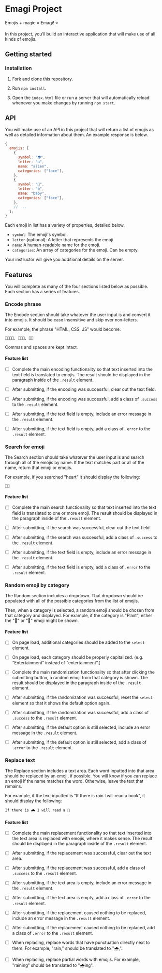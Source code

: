 # Emagi Project

Emojis + magic = Emagi! ⭐️

In this project, you'll build an interactive application that will make use of all kinds of emojis.

## Getting started

### Installation

1. Fork and clone this repository.

1. Run `npm install`.

1. Open the `index.html` file or run a server that will automatically reload whenever you make changes by running `npm start`.

## API

You will make use of an API in this project that will return a list of emojis as well as detailed information about them. An example response is below.

```js
{
  emojis: [
    {
      symbol: "👽",
      letter: "a",
      name: "alien",
      categories: ["face"],
    },
    {
      symbol: "👶",
      letter: "b",
      name: "baby",
      categories: ["face"],
    },
    // ...
  ];
}
```

Each emoji in list has a variety of properties, detailed below.

- `symbol`: The emoji's symbol.
- `letter` (optional): A letter that represents the emoji.
- `name`: A human-readable name for the emoji.
- `categories`: An array of categories for the emoji. Can be empty.

Your instructor will give you additional details on the server.

## Features

You will complete as many of the four sections listed below as possible. Each section has a series of features.

### Encode phrase

The Encode section should take whatever the user input is and convert it into emojis. It should be case insensitive and skip over non-letters.

For example, the phrase "HTML, CSS, JS" would become:

```
💜👅🍄🐞, 🌵💀💀, 🤹💀
```

Commas and spaces are kept intact.

#### Feature list

- [ ] Complete the main encoding functionality so that text inserted into the text field is translated to emojis. The result should be displayed in the paragraph inside of the `.result` element.

- [ ] After submitting, if the encoding was successful, clear out the text field.

- [ ] After submitting, if the encoding was successful, add a class of `.success` to the `.result` element.

- [ ] After submitting, if the text field is empty, include an error message in the `.result` element.

- [ ] After submitting, if the text field is empty, add a class of `.error` to the `.result` element.

### Search for emoji

The Search section should take whatever the user input is and search through all of the emojis by name. If the text matches part or all of the name, return that emoji or emojis.

For example, if you searched "heart" it should display the following:

```
💜💔
```

#### Feature list

- [ ] Complete the main search functionality so that text inserted into the text field is translated to one or more emoji. The result should be displayed in the paragraph inside of the `.result` element.

- [ ] After submitting, if the search was successful, clear out the text field.

- [ ] After submitting, if the search was successful, add a class of `.success` to the `.result` element.

- [ ] After submitting, if the text field is empty, include an error message in the `.result` element.

- [ ] After submitting, if the text field is empty, add a class of `.error` to the `.result` element.

### Random emoji by category

The Random section includes a dropdown. That dropdown should be populated with all of the possible categories from the list of emojis.

Then, when a category is selected, a random emoji should be chosen from that category and displayed. For example, if the category is "Plant", either the "🌵" or "🎄" emoji might be shown.

#### Feature list

- [ ] On page load, additional categories should be added to the `select` element.

- [ ] On page load, each category should be properly capitalized. (e.g. "Entertainment" instead of "entertainment".)

- [ ] Complete the main randomization functionality so that after clicking the submitting button, a random emoji from that category is shown. The result should be displayed in the paragraph inside of the `.result` element.

- [ ] After submitting, if the randomization was successful, reset the `select` element so that it shows the default option again.

- [ ] After submitting, if the randomization was successful, add a class of `.success` to the `.result` element.

- [ ] After submitting, if the default option is still selected, include an error message in the `.result` element.

- [ ] After submitting, if the default option is still selected, add a class of `.error` to the `.result` element.

### Replace text

The Replace section includes a text area. Each word inputted into that area should be replaced by an emoji, if possible. You will know if you can replace an emoji if the name matches the word. Otherwise, leave the text that remains.

For example, if the text inputted is "If there is rain I will read a book", it should display the following:

```
If there is 🌧 I will read a 📖
```

#### Feature list

- [ ] Complete the main replacement functionality so that text inserted into the text area is replaced with emojis, where it makes sense. The result should be displayed in the paragraph inside of the `.result` element.

- [ ] After submitting, if the replacement was successful, clear out the text area.

- [ ] After submitting, if the replacement was successful, add a class of `.success` to the `.result` element.

- [ ] After submitting, if the text area is empty, include an error message in the `.result` element.

- [ ] After submitting, if the text area is empty, add a class of `.error` to the `.result` element.

- [ ] After submitting, if the replacement caused nothing to be replaced, include an error message in the `.result` element.

- [ ] After submitting, if the replacement caused nothing to be replaced, add a class of `.error` to the `.result` element.

- [ ] When replacing, replace words that have punctuation directly next to them. For example, "rain," should be translated to "🌧,".

- [ ] When replacing, replace partial words with emojis. For example, "raining" should be translated to "🌧ing".
